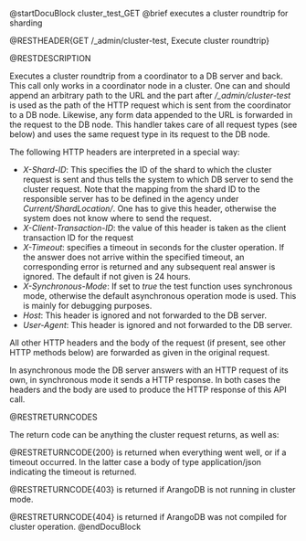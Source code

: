 
@startDocuBlock cluster_test_GET
@brief executes a cluster roundtrip for sharding

@RESTHEADER{GET /_admin/cluster-test, Execute cluster roundtrip}

@RESTDESCRIPTION

Executes a cluster roundtrip from a coordinator to a DB server and
back. This call only works in a coordinator node in a cluster.
One can and should append an arbitrary path to the URL and the
part after */_admin/cluster-test* is used as the path of the HTTP
request which is sent from the coordinator to a DB node. Likewise,
any form data appended to the URL is forwarded in the request to the
DB node. This handler takes care of all request types (see below)
and uses the same request type in its request to the DB node.

The following HTTP headers are interpreted in a special way:

  - *X-Shard-ID*: This specifies the ID of the shard to which the
    cluster request is sent and thus tells the system to which DB server
    to send the cluster request. Note that the mapping from the
    shard ID to the responsible server has to be defined in the
    agency under *Current/ShardLocation/<shardID>*. One has to give
    this header, otherwise the system does not know where to send
    the request.
  - *X-Client-Transaction-ID*: the value of this header is taken
    as the client transaction ID for the request
  - *X-Timeout*: specifies a timeout in seconds for the cluster
    operation. If the answer does not arrive within the specified
    timeout, an corresponding error is returned and any subsequent
    real answer is ignored. The default if not given is 24 hours.
  - *X-Synchronous-Mode*: If set to *true* the test function uses
    synchronous mode, otherwise the default asynchronous operation
    mode is used. This is mainly for debugging purposes.
  - *Host*: This header is ignored and not forwarded to the DB server.
  - *User-Agent*: This header is ignored and not forwarded to the DB
    server.

All other HTTP headers and the body of the request (if present, see
other HTTP methods below) are forwarded as given in the original request.

In asynchronous mode the DB server answers with an HTTP request of its
own, in synchronous mode it sends a HTTP response. In both cases the
headers and the body are used to produce the HTTP response of this
API call.

@RESTRETURNCODES

The return code can be anything the cluster request returns, as well as:

@RESTRETURNCODE{200}
is returned when everything went well, or if a timeout occurred. In the
latter case a body of type application/json indicating the timeout
is returned.

@RESTRETURNCODE{403}
is returned if ArangoDB is not running in cluster mode.

@RESTRETURNCODE{404}
is returned if ArangoDB was not compiled for cluster operation.
@endDocuBlock

